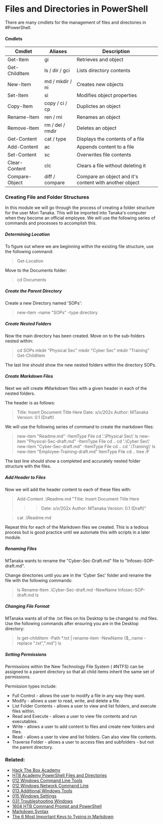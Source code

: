 # Files and Directories in PowerShell

There are many cmdlets for the management of files and directories in #PowerShell. 

#### Cmdlets

| Cmdlet | Aliases | Description |
| ---- | ---- | ---- |
| Get-Item | gi | Retrieves and object |
| Get-ChildItem | ls / dir / gci | Lists directory contents |
| New-Item | md / mkdir / ni | Creates new objects |
| Set-Item | si | Modifies object properties |
| Copy-Item | copy / ci / cp | Duplictes an object |
| Rename-Item | ren / rni | Renames an object |
| Remove-Item | rm / del / rmdir | Deletes an object |
| Get-Content | cat / type | Displays the contents of a file |
| Add-Content | ac | Appends content to a file |
| Set-Content | sc | Overwrites file contents |
| Clear-Content | clc | Clears a file without deleting it |
| Compare-Object | diff / compare | Compare an object and it's content with another object |
### Creating File and Folder Structures

In this module we will go through the process of creating a folder structure for the user Mori Tanaka. This will be imported into Tanaka's computer when they become an official employee. We will use the following series of commands and processes to accomplish this.

##### Determining Location

To figure out where we are beginning within the existing file structure, use the following command:

>Get-Location

Move to the Documents folder:

>cd Documents

##### Create the Parent Directory

Create a new Directory named 'SOPs':

>new-item -name "SOPs" -type directory

##### Create Nested Folders

Now the main directory has been created. Move on to the sub-folders nested within:

>cd SOPs
>mkdir "Physical Sec"
>mkdir "Cyber Sec"
>mkdir "Training"
>Get-ChildItem

The last line should show the new nested folders within the directory SOPs.

##### Create Markdown Files

Next we will create #Markdown files with a given header in each of the nested folders.

The header is as follows:

>Title: Insert Document Title Here
>Date: x/x/202x
>Author: MTanaka
>Version: 0.1 (Draft)

We will use the following series of command to create the markdown files:

>new-item "Readme.md" -ItemType File
>cd '.\\Physical Sec\\'
>ls
>new-item "Physical-Sec-draft.md" -ItemType File
>cd ..
>cd '.\\Cyber Sec\\'
>new-item "Cyber-Sec-draft.md" -ItemType File
>cd ..
>cd '.\\Training\\'
>ls
>new-item "Employee-Training-draft.md" ItemType File
>cd ..
>tree /F

The last line should show a completed and accurately nested folder structure with the files.

##### Add Header to Files

Now we will add the header content to each of these files with:

>Add-Content .\\Readme.md "Title: Insert Document Title Here
>>>Date: x/x/202x
>>>Author: MTanaka
>>>Version: 0.1 (Draft)"

>cat .\\Readme.md

Repeat this for each of the Markdown files we created. This is a tedious process but is good practice until we automate this with scripts in a later module.

##### Renaming Files

MTanaka wants to rename the "Cyber-Sec-Draft.md" file to "Infosec-SOP-draft.md".

Change directories until you are in the 'Cyber Sec' folder and rename the file with the following commands:

>ls
>Rename-Item .\\Cyber-Sec-draft.md -NewName Infosec-SOP-draft.md
>ls

##### Changing File Format

MTanaka wants all of the .txt files on his Desktop to be changed to .md files. Use the following commands after ensuring you are in the Desktop directory:

>ls
>get-childitem -Path \*.txt | rename-item -NewName {$\_.name -replace ".txt",".md"}
>ls

##### Setting Permissions

Permissions within the New Technology File System ( #NTFS) can be assigned to a parent directory so that all child items inherit the same set of permissions. 

Permission types include:

- Full Control - allows the user to modify a file in any way they want. 
- Modify - allows a user to read, write, and delete a file.
- List Folder Contents - allows a user to view and list folders, and execute files within.
- Read and Execute - allows a user to view file contents and run executables.
- Write -  allows a user to add content to files and create new folders and files.
- Read - allows a user to view and list folders. Can also view file contents.
- Traverse Folder - allows a user to access files and subfolders - but not the parent directory.
### Related:

- [Hack The Box Academy](https://academy.hackthebox.com/ 'hack the box academy home page')
- [HTB Academy PowerShell Files and Directories](https://academy.hackthebox.com/module/167/section/1619 'HTB academy PowerShell files and directories guide')
- [012 Windows Command Line Tools](012%20Windows%20Command%20Line%20Tools.md)
- [012 Windows Network Command Line](012%20Windows%20Network%20Command%20Line.md)
- [013 Additional Windows Tools](013%20Additional%20Windows%20Tools.md)
- [015 Windows Settings](015%20Windows%20Settings.md)
- [031 Troubleshooting Windows](031%20Troubleshooting%20Windows.md)
- [1604 HTB Command Prompt and PowerShell](1604%20HTB%20Command%20Prompt%20and%20PowerShell.md)
- [Markdown Syntax](Markdown%20Syntax.md)
- [The 6 Most Important Keys to Typing in Markdown](The%206%20Most%20Important%20Keys%20to%20Typing%20in%20Markdown.md)
